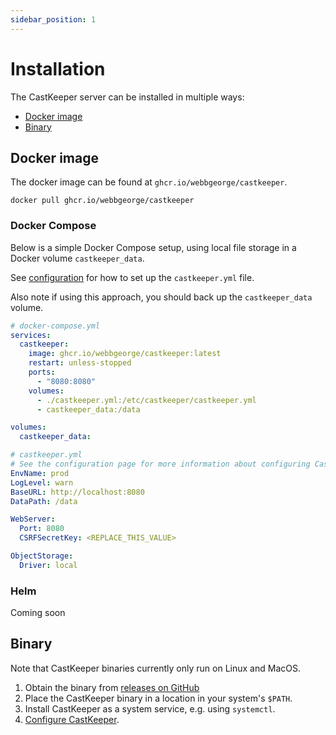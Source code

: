 ```yaml
---
sidebar_position: 1
---
```


# Installation

The CastKeeper server can be installed in multiple ways:

- [Docker image](#docker-image)
- [Binary](#binary)

## Docker image

The docker image can be found at `ghcr.io/webbgeorge/castkeeper`.

```shell
docker pull ghcr.io/webbgeorge/castkeeper
```

### Docker Compose

Below is a simple Docker Compose setup, using local file storage
in a Docker volume `castkeeper_data`.

See [configuration](/getting-started/configuration#docker-compose) for
how to set up the `castkeeper.yml` file.

Also note if using this approach, you should back up the `castkeeper_data`
volume.

```yml
# docker-compose.yml
services:
  castkeeper:
    image: ghcr.io/webbgeorge/castkeeper:latest
    restart: unless-stopped
    ports:
      - "8080:8080"
    volumes:
      - ./castkeeper.yml:/etc/castkeeper/castkeeper.yml
      - castkeeper_data:/data

volumes:
  castkeeper_data:
```

```YAML
# castkeeper.yml
# See the configuration page for more information about configuring CastKeeper
EnvName: prod
LogLevel: warn
BaseURL: http://localhost:8080
DataPath: /data

WebServer:
  Port: 8080
  CSRFSecretKey: <REPLACE_THIS_VALUE>

ObjectStorage:
  Driver: local
```

### Helm

Coming soon

## Binary

Note that CastKeeper binaries currently only run on Linux and MacOS.

1. Obtain the binary from [releases on GitHub](https://github.com/webbgeorge/castkeeper/releases)
2. Place the CastKeeper binary in a location in your system's `$PATH`.
3. Install CastKeeper as a system service, e.g. using `systemctl`.
4. [Configure CastKeeper](/getting-started/configuration).
